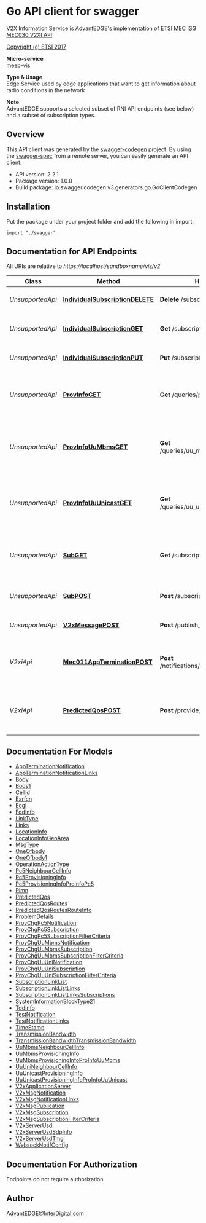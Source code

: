 # Go API client for swagger

V2X Information Service is AdvantEDGE's implementation of [ETSI MEC ISG MEC030 V2XI API](http://www.etsi.org/deliver/etsi_gs/MEC/001_099/030/02.02.01_60/gs_MEC030v020201p.pdf) <p>[Copyright (c) ETSI 2017](https://forge.etsi.org/etsi-forge-copyright-notice.txt) <p>**Micro-service**<br>[meep-vis](https://github.com/InterDigitalInc/AdvantEDGE/tree/master/go-apps/meep-vis) <p>**Type & Usage**<br>Edge Service used by edge applications that want to get information about radio conditions in the network <p>**Note**<br>AdvantEDGE supports a selected subset of RNI API endpoints (see below) and a subset of subscription types.

## Overview
This API client was generated by the [swagger-codegen](https://github.com/swagger-api/swagger-codegen) project.  By using the [swagger-spec](https://github.com/swagger-api/swagger-spec) from a remote server, you can easily generate an API client.

- API version: 2.2.1
- Package version: 1.0.0
- Build package: io.swagger.codegen.v3.generators.go.GoClientCodegen

## Installation
Put the package under your project folder and add the following in import:
```golang
import "./swagger"
```

## Documentation for API Endpoints

All URIs are relative to *https://localhost/sandboxname/vis/v2*

Class | Method | HTTP request | Description
------------ | ------------- | ------------- | -------------
*UnsupportedApi* | [**IndividualSubscriptionDELETE**](docs/UnsupportedApi.md#individualsubscriptiondelete) | **Delete** /subscriptions/{subscriptionId} | Used to cancel the existing subscription.
*UnsupportedApi* | [**IndividualSubscriptionGET**](docs/UnsupportedApi.md#individualsubscriptionget) | **Get** /subscriptions/{subscriptionId} | Retrieve information about this subscription.
*UnsupportedApi* | [**IndividualSubscriptionPUT**](docs/UnsupportedApi.md#individualsubscriptionput) | **Put** /subscriptions/{subscriptionId} | Used to update the existing subscription.
*UnsupportedApi* | [**ProvInfoGET**](docs/UnsupportedApi.md#provinfoget) | **Get** /queries/pc5_provisioning_info | Query provisioning information for V2X communication over PC5.
*UnsupportedApi* | [**ProvInfoUuMbmsGET**](docs/UnsupportedApi.md#provinfouumbmsget) | **Get** /queries/uu_mbms_provisioning_info | retrieve information required for V2X communication over Uu MBMS.
*UnsupportedApi* | [**ProvInfoUuUnicastGET**](docs/UnsupportedApi.md#provinfouuunicastget) | **Get** /queries/uu_unicast_provisioning_info | Used to query provisioning information for V2X communication over Uu unicast.
*UnsupportedApi* | [**SubGET**](docs/UnsupportedApi.md#subget) | **Get** /subscriptions | Request information about the subscriptions for this requestor.
*UnsupportedApi* | [**SubPOST**](docs/UnsupportedApi.md#subpost) | **Post** /subscriptions |  create a new subscription to VIS notifications.
*UnsupportedApi* | [**V2xMessagePOST**](docs/UnsupportedApi.md#v2xmessagepost) | **Post** /publish_v2x_message | Used to publish a V2X message.
*V2xiApi* | [**Mec011AppTerminationPOST**](docs/V2xiApi.md#mec011appterminationpost) | **Post** /notifications/mec011/appTermination | MEC011 Application Termination notification for self termination
*V2xiApi* | [**PredictedQosPOST**](docs/V2xiApi.md#predictedqospost) | **Post** /provide_predicted_qos | Request the predicted QoS correspondent to potential routes of a vehicular UE.

## Documentation For Models

 - [AppTerminationNotification](docs/AppTerminationNotification.md)
 - [AppTerminationNotificationLinks](docs/AppTerminationNotificationLinks.md)
 - [Body](docs/Body.md)
 - [Body1](docs/Body1.md)
 - [CellId](docs/CellId.md)
 - [Earfcn](docs/Earfcn.md)
 - [Ecgi](docs/Ecgi.md)
 - [FddInfo](docs/FddInfo.md)
 - [LinkType](docs/LinkType.md)
 - [Links](docs/Links.md)
 - [LocationInfo](docs/LocationInfo.md)
 - [LocationInfoGeoArea](docs/LocationInfoGeoArea.md)
 - [MsgType](docs/MsgType.md)
 - [OneOfbody](docs/OneOfbody.md)
 - [OneOfbody1](docs/OneOfbody1.md)
 - [OperationActionType](docs/OperationActionType.md)
 - [Pc5NeighbourCellInfo](docs/Pc5NeighbourCellInfo.md)
 - [Pc5ProvisioningInfo](docs/Pc5ProvisioningInfo.md)
 - [Pc5ProvisioningInfoProInfoPc5](docs/Pc5ProvisioningInfoProInfoPc5.md)
 - [Plmn](docs/Plmn.md)
 - [PredictedQos](docs/PredictedQos.md)
 - [PredictedQosRoutes](docs/PredictedQosRoutes.md)
 - [PredictedQosRoutesRouteInfo](docs/PredictedQosRoutesRouteInfo.md)
 - [ProblemDetails](docs/ProblemDetails.md)
 - [ProvChgPc5Notification](docs/ProvChgPc5Notification.md)
 - [ProvChgPc5Subscription](docs/ProvChgPc5Subscription.md)
 - [ProvChgPc5SubscriptionFilterCriteria](docs/ProvChgPc5SubscriptionFilterCriteria.md)
 - [ProvChgUuMbmsNotification](docs/ProvChgUuMbmsNotification.md)
 - [ProvChgUuMbmsSubscription](docs/ProvChgUuMbmsSubscription.md)
 - [ProvChgUuMbmsSubscriptionFilterCriteria](docs/ProvChgUuMbmsSubscriptionFilterCriteria.md)
 - [ProvChgUuUniNotification](docs/ProvChgUuUniNotification.md)
 - [ProvChgUuUniSubscription](docs/ProvChgUuUniSubscription.md)
 - [ProvChgUuUniSubscriptionFilterCriteria](docs/ProvChgUuUniSubscriptionFilterCriteria.md)
 - [SubscriptionLinkList](docs/SubscriptionLinkList.md)
 - [SubscriptionLinkListLinks](docs/SubscriptionLinkListLinks.md)
 - [SubscriptionLinkListLinksSubscriptions](docs/SubscriptionLinkListLinksSubscriptions.md)
 - [SystemInformationBlockType21](docs/SystemInformationBlockType21.md)
 - [TddInfo](docs/TddInfo.md)
 - [TestNotification](docs/TestNotification.md)
 - [TestNotificationLinks](docs/TestNotificationLinks.md)
 - [TimeStamp](docs/TimeStamp.md)
 - [TransmissionBandwidth](docs/TransmissionBandwidth.md)
 - [TransmissionBandwidthTransmissionBandwidth](docs/TransmissionBandwidthTransmissionBandwidth.md)
 - [UuMbmsNeighbourCellInfo](docs/UuMbmsNeighbourCellInfo.md)
 - [UuMbmsProvisioningInfo](docs/UuMbmsProvisioningInfo.md)
 - [UuMbmsProvisioningInfoProInfoUuMbms](docs/UuMbmsProvisioningInfoProInfoUuMbms.md)
 - [UuUniNeighbourCellInfo](docs/UuUniNeighbourCellInfo.md)
 - [UuUnicastProvisioningInfo](docs/UuUnicastProvisioningInfo.md)
 - [UuUnicastProvisioningInfoProInfoUuUnicast](docs/UuUnicastProvisioningInfoProInfoUuUnicast.md)
 - [V2xApplicationServer](docs/V2xApplicationServer.md)
 - [V2xMsgNotification](docs/V2xMsgNotification.md)
 - [V2xMsgNotificationLinks](docs/V2xMsgNotificationLinks.md)
 - [V2xMsgPublication](docs/V2xMsgPublication.md)
 - [V2xMsgSubscription](docs/V2xMsgSubscription.md)
 - [V2xMsgSubscriptionFilterCriteria](docs/V2xMsgSubscriptionFilterCriteria.md)
 - [V2xServerUsd](docs/V2xServerUsd.md)
 - [V2xServerUsdSdpInfo](docs/V2xServerUsdSdpInfo.md)
 - [V2xServerUsdTmgi](docs/V2xServerUsdTmgi.md)
 - [WebsockNotifConfig](docs/WebsockNotifConfig.md)

## Documentation For Authorization
 Endpoints do not require authorization.


## Author

AdvantEDGE@InterDigital.com
